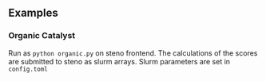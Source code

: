 ## Examples

### Organic Catalyst
Run as ```python organic.py``` on steno frontend.
The calculations of the scores are submitted to steno as slurm arrays.
Slurm parameters are set in ```config.toml```
